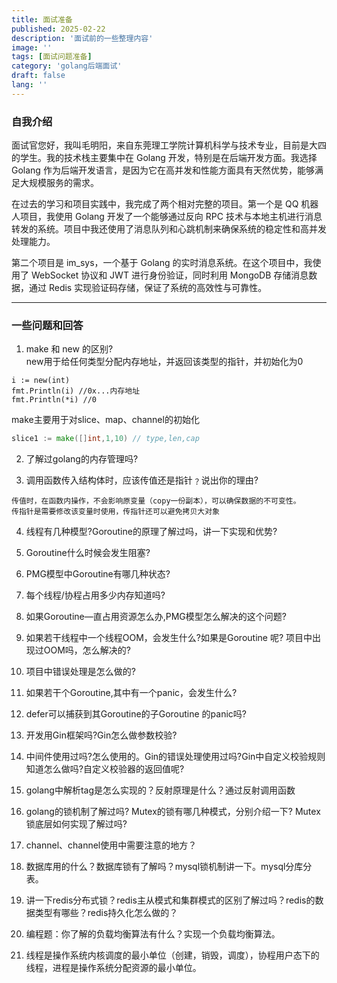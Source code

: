```yaml
---
title: 面试准备
published: 2025-02-22
description: '面试前的一些整理内容'
image: ''
tags: [面试问题准备]
category: 'golang后端面试'
draft: false 
lang: ''
---
```


### 自我介绍
面试官您好，我叫毛明阳，来自东莞理工学院计算机科学与技术专业，目前是大四的学生。我的技术栈主要集中在 Golang 开发，特别是在后端开发方面。我选择 Golang 作为后端开发语言，是因为它在高并发和性能方面具有天然优势，能够满足大规模服务的需求。  

在过去的学习和项目实践中，我完成了两个相对完整的项目。第一个是 QQ 机器人项目，我使用 Golang 开发了一个能够通过反向 RPC 技术与本地主机进行消息转发的系统。项目中我还使用了消息队列和心跳机制来确保系统的稳定性和高并发处理能力。  

第二个项目是 im_sys，一个基于 Golang 的实时消息系统。在这个项目中，我使用了 WebSocket 协议和 JWT 进行身份验证，同时利用 MongoDB 存储消息数据，通过 Redis 实现验证码存储，保证了系统的高效性与可靠性。  

---
### 一些问题和回答
1. make 和 new 的区别?       
new用于给任何类型分配内存地址，并返回该类型的指针，并初始化为0
```golang
i := new(int)
fmt.Println(i) //0x...内存地址
fmt.Println(*i) //0
```          
make主要用于对slice、map、channel的初始化
```go
slice1 := make([]int,1,10) // type,len,cap
```

2. 了解过golang的内存管理吗?

3. 调用函数传入结构体时，应该传值还是指针﹖说出你的理由?
```
传值时，在函数内操作，不会影响原变量（copy一份副本），可以确保数据的不可变性。
传指针是需要修改该变量时使用，传指针还可以避免拷贝大对象
```
4. 线程有几种模型?Goroutine的原理了解过吗，讲一下实现和优势?

5. Goroutine什么时候会发生阻塞?
6. PMG模型中Goroutine有哪几种状态?
7. 每个线程/协程占用多少内存知道吗?
8. 如果Goroutine—直占用资源怎么办,PMG模型怎么解决的这个问题?
9. 如果若干线程中一个线程OOM，会发生什么?如果是Goroutine 呢?
项目中出现过OOM吗，怎么解决的?
10. 项目中错误处理是怎么做的?
11. 如果若干个Goroutine,其中有一个panic，会发生什么?
12. defer可以捕获到其Goroutine的子Goroutine 的panic吗?
13. 开发用Gin框架吗?Gin怎么做参数校验?
14. 中间件使用过吗?怎么使用的。Gin的错误处理使用过吗?Gin中自定义校验规则知道怎么做吗?自定义校验器的返回值呢?
15. golang中解析tag是怎么实现的？反射原理是什么？通过反射调用函数
16. golang的锁机制了解过吗? Mutex的锁有哪几种模式，分别介绍一下? Mutex锁底层如何实现了解过吗?
17. channel、channel使用中需要注意的地方？
18. 数据库用的什么？数据库锁有了解吗？mysql锁机制讲一下。mysql分库分表。
19. 讲一下redis分布式锁？redis主从模式和集群模式的区别了解过吗？redis的数据类型有哪些？redis持久化怎么做的？
20. 编程题：你了解的负载均衡算法有什么？实现一个负载均衡算法。
21. 线程是操作系统内核调度的最小单位（创建，销毁，调度），协程用户态下的线程，进程是操作系统分配资源的最小单位。